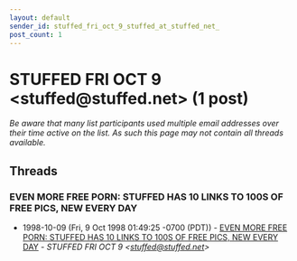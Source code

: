 ```yaml
---
layout: default
sender_id: stuffed_fri_oct_9_stuffed_at_stuffed_net_
post_count: 1
---
```


# STUFFED FRI OCT 9 <stuffed<span>@</span>stuffed.net> (1 post)

_Be aware that many list participants used multiple email addresses over their time active on the list. As such this page may not contain all threads available._

## Threads

### EVEN MORE FREE PORN: STUFFED HAS 10 LINKS TO 100S OF FREE PICS, NEW EVERY DAY
+ 1998-10-09 (Fri, 9 Oct 1998 01:49:25 -0700 (PDT)) - [EVEN MORE FREE PORN: STUFFED HAS 10 LINKS TO 100S OF FREE PICS, NEW EVERY DAY](/archive/1998/10/d480ad7a6d8b6b4358d366b500db47bc4707d1d60122b46ed64e6a887343dd55) - _STUFFED FRI OCT 9 \<stuffed@stuffed.net\>_

